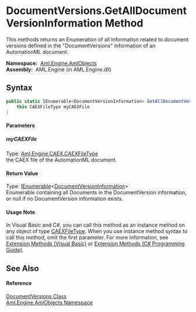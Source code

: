 DocumentVersions.GetAllDocumentVersionInformation Method
========================================================
This methods returns an Enumeration of all Information related to document versions defined in the "DocumentVersions" information of an AutomationML document.

  **Namespace:**  [Aml.Engine.AmlObjects][1]  
  **Assembly:**  AML.Engine (in AML.Engine.dll)

Syntax
------

```csharp
public static IEnumerable<DocumentVersionInformation> GetAllDocumentVersionInformation(
	this CAEXFileType myCAEXFile
)
```

#### Parameters

##### *myCAEXFile*
Type: [Aml.Engine.CAEX.CAEXFileType][2]  
 the CAEX file of the AutomationML document.

#### Return Value
Type: [IEnumerable][3]&lt;[DocumentVersionInformation][4]>  
 Enumerable containing all Documents in the DocumentVersion information, or null if no DocumentVersion information exists. 
#### Usage Note
In Visual Basic and C#, you can call this method as an instance method on any object of type [CAEXFileType][2]. When you use instance method syntax to call this method, omit the first parameter. For more information, see [Extension Methods (Visual Basic)][5] or [Extension Methods (C# Programming Guide)][6].

See Also
--------

#### Reference
[DocumentVersions Class][7]  
[Aml.Engine.AmlObjects Namespace][1]  

[1]: ../README.md
[2]: ../../Aml.Engine.CAEX/CAEXFileType/README.md
[3]: https://docs.microsoft.com/dotnet/api/system.collections.generic.ienumerable-1
[4]: ../DocumentVersionInformation/README.md
[5]: https://docs.microsoft.com/dotnet/visual-basic/programming-guide/language-features/procedures/extension-methods
[6]: https://docs.microsoft.com/dotnet/csharp/programming-guide/classes-and-structs/extension-methods
[7]: README.md
[8]: https://www.automationml.org
[9]: ../../icons/logoShade.png